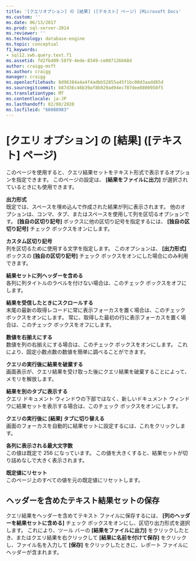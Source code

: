 ```yaml
---
title: '[クエリオプション] の [結果] ([テキスト] ページ) |Microsoft Docs'
ms.custom: ''
ms.date: 06/13/2017
ms.prod: sql-server-2014
ms.reviewer: ''
ms.technology: database-engine
ms.topic: conceptual
f1_keywords:
- sql12.swb.query.text.f1
ms.assetid: fd2fb409-58f9-4ede-8349-ce007126b68d
author: craigg-msft
ms.author: craigg
manager: craigg
ms.openlocfilehash: 8d96384a4a4f4adbb52855a45f1bc00d3aadd85d
ms.sourcegitcommit: b87d36c46b39af8b929ad94ec707dee8800950f5
ms.translationtype: MT
ms.contentlocale: ja-JP
ms.lasthandoff: 02/08/2020
ms.locfileid: "66088983"
---
```

# <a name="query-options-results-text-page"></a>[クエリ オプション] の [結果] ([テキスト] ページ)
  このページを使用すると、クエリ結果セットをテキスト形式で表示するオプションを指定できます。 このページの設定は、 **[結果をファイルに出力]** が選択されているときにも使用できます。  
  
 **出力形式**  
 既定では、スペースを埋め込んで作成された結果が列に表示されます。 他のオプションは、コンマ、タブ、またはスペースを使用して列を区切るオプションです。 
  **[独自の区切り記号]** ボックスに他の区切り記号を指定するには、 **[独自の区切り記号]** チェック ボックスをオンにします。  
  
 **カスタム区切り記号**  
 列を区切るために使用する文字を指定します。 このオプションは、 **[出力形式]** ボックスの **[独自の区切り記号]** チェック ボックスをオンにした場合にのみ利用できます。  
  
 **結果セットに列ヘッダーを含める**  
 各列に列タイトルのラベルを付けない場合は、このチェック ボックスをオフにします。  
  
 **結果を受信したときにスクロールする**  
 末尾の最新の取得レコードに常に表示フォーカスを置く場合は、このチェック ボックスをオンにします。 常に、取得した最初の行に表示フォーカスを置く場合は、このチェック ボックスをオフにします。  
  
 **数値を右揃えにする**  
 数値を列の右揃えにする場合は、このチェック ボックスをオンにします。 これにより、固定小数点数の数値を簡単に調べることができます。  
  
 **クエリの実行後に結果を破棄する**  
 画面表示が、クエリ結果を受け取った後にクエリ結果を破棄することによって、メモリを解放します。  
  
 **結果を別のタブに表示する**  
 クエリ ドキュメント ウィンドウの下部ではなく、新しいドキュメント ウィンドウに結果セットを表示する場合は、このチェック ボックスをオンにします。  
  
 **クエリの実行後に [結果] タブに切り替える**  
 画面のフォーカスを自動的に結果セットに設定するには、これをクリックします。  
  
 **各列に表示される最大文字数**  
 この値は既定で 256 になっています。 この値を大きくすると、結果セットが切り詰めなしで大きく表示されます。  
  
 **既定値にリセット**  
 このページ上のすべての値を元の既定値にリセットします。  
  
## <a name="saving-a-text-result-set-with-headers"></a>ヘッダーを含めたテキスト結果セットの保存  
 クエリ結果をヘッダーを含めてテキスト ファイルに保存するには、 **[列のヘッダーを結果セットに含める]** チェック ボックスをオンにし、区切り出力形式を選択します。 これにより、ツール バーの **[結果をファイルに出力]** をクリックしたとき、またはクエリ結果を右クリックして **[結果に名前を付けて保存]** をクリックし、ファイル名を入力して **[保存]** をクリックしたときに、レポート ファイルにヘッダーが含まれます。  
  
  
